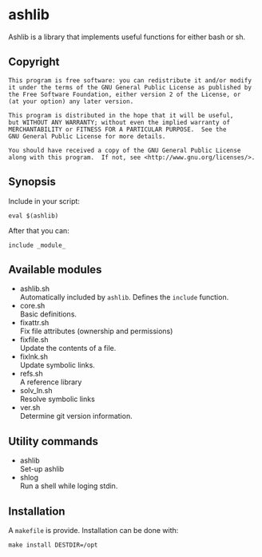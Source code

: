 ashlib
======

Ashlib is a library that implements useful functions for either bash or sh.

## Copyright

    This program is free software: you can redistribute it and/or modify
    it under the terms of the GNU General Public License as published by
    the Free Software Foundation, either version 2 of the License, or
    (at your option) any later version.

    This program is distributed in the hope that it will be useful,
    but WITHOUT ANY WARRANTY; without even the implied warranty of
    MERCHANTABILITY or FITNESS FOR A PARTICULAR PURPOSE.  See the
    GNU General Public License for more details.

    You should have received a copy of the GNU General Public License
    along with this program.  If not, see <http://www.gnu.org/licenses/>.

## Synopsis

Include in your script:

    eval $(ashlib)

After that you can:

    include _module_

## Available modules

* ashlib.sh  
  Automatically included by `ashlib`.  Defines the `include` function.
* core.sh  
  Basic definitions.
* fixattr.sh  
  Fix file attributes (ownership and permissions)
* fixfile.sh  
  Update the contents of a file.
* fixlnk.sh  
  Update symbolic links.
* refs.sh  
  A reference library
* solv_ln.sh  
  Resolve symbolic links
* ver.sh  
  Determine git version information.

## Utility commands

* ashlib  
  Set-up ashlib
* shlog  
  Run a shell while loging stdin.

## Installation

A `makefile` is provide.  Installation can be done with:

    make install DESTDIR=/opt

